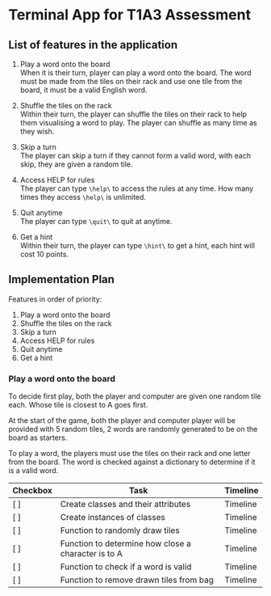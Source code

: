 # Terminal App for T1A3 Assessment
## List of features in the application
1. Play a word onto the board  
   When it is their turn, player can play a word onto the board. The word must be made from the tiles on their rack and use one tile from the board, it must be a valid English word.    

2. Shuffle the tiles on the rack  
   Within their turn, the player can shuffle the tiles on their rack to help them visualising a word to play. The player can shuffle as many time as they wish.  

3. Skip a turn  
   The player can skip a turn if they cannot form a valid word, with each skip, they are given a random tile.   

4. Access HELP for rules  
   The player can type `\help\` to access the rules at any time. How many times they access `\help\` is unlimited.  

5. Quit anytime  
   The player can type `\quit\` to quit at anytime.  
  
6. Get a hint  
    Within their turn, the player can type `\hint\` to get a hint, each hint will cost 10 points.  

## Implementation Plan
Features in order of priority: 
1. Play a word onto the board
2. Shuffle the tiles on the rack  
3. Skip a turn
4. Access HELP for rules
5. Quit anytime
6. Get a hint  
   
### Play a word onto the board
To decide first play, both the player and computer are given one random tile each. Whose tile is closest to A goes first.

At the start of the game, both the player and computer player will be provided with 5 random tiles, 2 words are randomly generated to be on the board as starters.

To play a word, the players must use the tiles on their rack and one letter from the board. The word is checked against a dictionary to determine if it is a valid word. 

<table>
    <thead>
        <tr>
            <th>Checkbox</th>
            <th>Task</th>
            <th>Timeline</th>
        </tr>
    </thead>
    <tbody>
        <tr>
            <td>[ ]</th>
            <td>Create classes and their attributes</th>
            <td>Timeline</th>
        </tr>
        <tr>
            <td>[ ]</th>
            <td>Create instances of classes</th>
            <td>Timeline</th>
        </tr>
        <tr>
            <td>[ ]</th>
            <td>Function to randomly draw tiles</th>
            <td>Timeline</th>
        </tr>
        <tr>
            <td>[ ]</th>
            <td>Function to determine how close a character is to A</th>
            <td>Timeline</th>
        </tr>
        <tr>
            <td>[ ]</th>
            <td>Function to check if a word is valid</th>
            <td>Timeline</th>
        </tr>
        <tr>
            <td>[ ]</th>
            <td>Function to remove drawn tiles from bag</th>
            <td>Timeline</th>
        </tr>
    </tbody>
</table>
